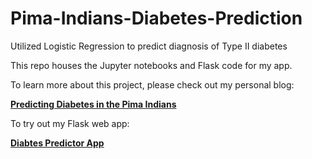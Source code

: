 # Pima-Indians-Diabetes-Prediction
Utilized Logistic Regression to predict diagnosis of Type II diabetes

This repo houses the Jupyter notebooks and Flask code for my app.

To learn more about this project, please check out my personal blog:

**[Predicting Diabetes in the Pima Indians](https://ankhoudary12.github.io//Pima-Indians-Diabetes-Classification/)**

To try out my Flask web app:

**[Diabtes Predictor App](http://pima-indians-diabetes-predictor.us-east-1.elasticbeanstalk.com/)**
